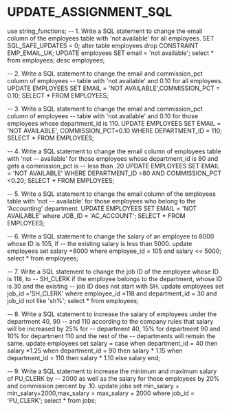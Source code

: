 # UPDATE_ASSIGNMENT_SQL
use string_functions;
-- 1. Write a SQL statement to change the email column of the employees table with 'not available' for all employees. 
SET SQL_SAFE_UPDATES = 0;
alter table employees drop CONSTRAINT EMP_EMAIL_UK;
UPDATE employees SET email = 'not available';
select * from employees;
desc employees;


-- 2. Write a SQL statement to change the email and commission_pct column of employees 
-- table with 'not available' and 0.10 for all employees. 
UPDATE EMPLOYEES 
SET EMAIL = 'NOT AVAILABLE',COMMISSION_PCT = 0.10;
SELECT * FROM EMPLOYEES;


-- 3. Write a SQL statement to change the email and commission_pct column of employees 
-- table with 'not available' and 0.10 for those employees whose department_id is 110. 
UPDATE EMPLOYEES
SET EMAIL = 'NOT AVAILABLE', COMMISSION_PCT=0.10
WHERE DEPARTMENT_ID = 110;
SELECT * FROM EMPLOYEES;


-- 4. Write a SQL statement to change the email column of employees table with 'not 
-- available' for those employees whose department_id is 80 and gets a commission_pct is 
-- less than .20 
UPDATE EMPLOYEES
SET EMAIL = 'NOT AVAILABLE'
WHERE DEPARTMENT_ID =80 AND COMMISSION_PCT <0.20;
SELECT * FROM EMPLOYEES;

-- 5.  Write a SQL statement to change the email column of the employees table with 'not 
-- available' for those employees who belong to the 'Accounting' department. 
UPDATE EMPLOYEES
SET EMAIL = 'NOT AVAILABLE'
where JOB_ID = 'AC_ACCOUNT';
SELECT * FROM EMPLOYEES;


-- 6. Write a SQL statement to change the salary of an employee to 8000 whose ID is 105, if 
-- the existing salary is less than 5000. 
update employees
set salary =8000
where employee_id = 105 and salary <= 5000;
select * from employees;


-- 7. Write a SQL statement to change the job ID of the employee whose ID is 118, to 
-- SH_CLERK if the employee belongs to the department, whose ID is 30 and the existing 
-- job ID does not start with SH. 
update employees
set job_id ='SH_CLERK'
where employee_id =118 and department_id = 30 and job_id not like 'sh%';
select * from employees;




-- 8. Write a SQL statement to increase the salary of employees under the department 40, 90 
-- and 110 according to the company rules that salary will be increased by 25% for 
-- department 40, 15% for department 90 and 10% for department 110 and the rest of the 
-- departments will remain the same. 
update employees
set salary = case
 when department_id = 40 then salary *1.25
 when department_id = 90 then salary * 1.15
 when department_id  = 110 then salary * 1.10
 else salary
 end;
 
 
 
-- 9. Write a SQL statement to increase the minimum and maximum salary of PU_CLERK by 
-- 2000 as well as the salary for those employees by 20% and commission percent by .10. 
update jobs 
set min_salary = min_salary+2000,max_salary = max_salary + 2000
where job_id = 'PU_CLERK';
select * from jobs;



